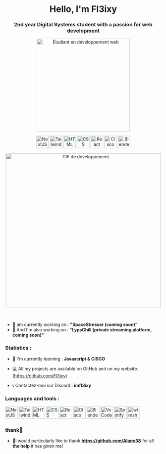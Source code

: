 <h1 align="center">Hello, I'm Fl3ixy</h1>
<h3 align="center">2nd year Digital Systems student with a passion for web development</h3>
<p align="center"> 
<img src="https://media1.giphy.com/media/v1.Y2lkPTc5MGI3NjExMG0zNHM2a283NnA3YmljMG8xMHIyc2c3NXlncmMzdzE3NHN4MDFjaCZlcD12MV9pbnRlcm5hbF9naWZfYnlfaWQmY3Q9Zw/bGgsc5mWoryfgKBx1u/giphy.gif" alt="Étudiant en développement web" width="300"/> 
</p>
<p align="center"> 
<img src="https://cdn.worldvectorlogo.com/logos/next-js.svg" alt="NextJS" width="40" height="40"/>
<img src="https://cdn.worldvectorlogo.com/logos/tailwindcss.svg" alt="TailwindCSS" width="40" height="40"/>
<img src="https://cdn.worldvectorlogo.com/logos/html-1.svg" alt="HTML" width="40" height="40"/>
<img src="https://cdn.worldvectorlogo.com/logos/css-3.svg" alt="CSS" width="40" height="40"/>
<img src="https://cdn.worldvectorlogo.com/logos/react-2.svg" alt="React" width="40" height="40"/>
<img src="https://cdn.worldvectorlogo.com/logos/cisco-2.svg" alt="Cisco" width="40" height="40"/>
<img src="https://cdn.worldvectorlogo.com/logos/blender-2.svg" alt="Blender" width="40" height="40"/>
</p>
<p align="center"> 
<img src="https://media1.giphy.com/media/v1.Y2lkPTc5MGI3NjExeXV5cnZwZmZnZG44YzFxOWVkeXhoZzM1eGxidnYwZmV6dWowM2xvdCZlcD12MV9pbnRlcm5hbF9naWZfYnlfaWQmY3Q9Zw/qgQUggAC3Pfv687qPC/giphy.gif" alt="GIF de développement" width="500"> 
</p>
<br/>

- 🚀  am currently working on : **"SpaceStresser (coming soon)"**
- 🍿  And I'm also working on : **"LypsChill (private streaming platform, coming soon)"**

<h3 align="left">Statistics :</h3>
                               
- 🚄 I'm currently learning : **Javascript & CISCO**

- 💻 All my projects are available on GitHub and on my website. (https://github.com/Fl3ixy)

- 📞 Contactez-moi sur Discord : **imfl3ixy**

<h3 align="left">Languages and tools :</h3>

<p align="left"> 
    <img src="https://cdn.worldvectorlogo.com/logos/next-js.svg" alt="NextJS" width="40" height="40"/>
    <img src="https://cdn.worldvectorlogo.com/logos/tailwindcss.svg" alt="TailwindCSS" width="40" height="40"/>
    <img src="https://cdn.worldvectorlogo.com/logos/html-1.svg" alt="HTML" width="40" height="40"/>
    <img src="https://cdn.worldvectorlogo.com/logos/css-3.svg" alt="CSS" width="40" height="40"/>
    <img src="https://cdn.worldvectorlogo.com/logos/react-2.svg" alt="React" width="40" height="40"/>
    <img src="https://cdn.worldvectorlogo.com/logos/cisco-2.svg" alt="Cisco" width="40" height="40"/>
    <img src="https://cdn.worldvectorlogo.com/logos/blender-2.svg" alt="Blender" width="40" height="40"/>
    <img src="https://cdn.worldvectorlogo.com/logos/visual-studio-code-1.svg" alt="VsCode" width="40" height="40"/>
    <img src="https://cdn.worldvectorlogo.com/logos/spotify-2.svg" alt="Spotify" width="40" height="40"/>
    <img src="https://cdn.worldvectorlogo.com/logos/wireshark.svg" alt="wireshark" width="40" height="40"/>
</p>

<h3 align="left">thank🧩</h3>
                               
- 🙏I would particularly like to thank **https://github.com/Alane38** for all **the help** it has given me!
